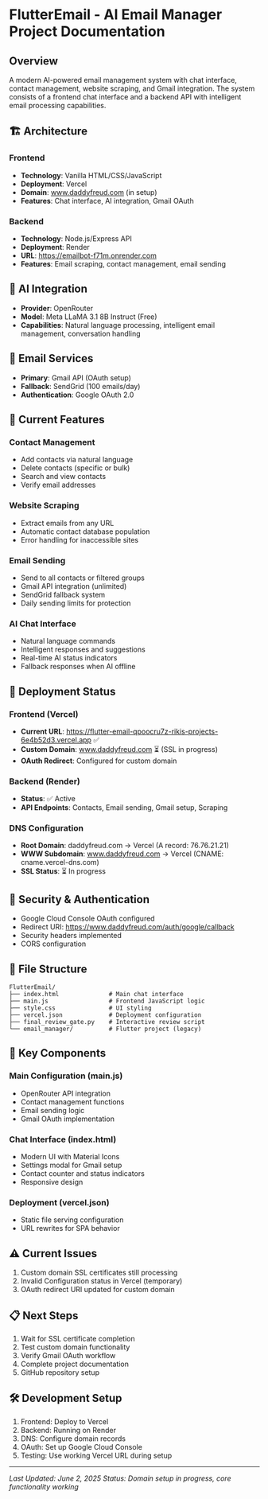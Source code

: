 # FlutterEmail - AI Email Manager Project Documentation

## Overview
A modern AI-powered email management system with chat interface, contact management, website scraping, and Gmail integration. The system consists of a frontend chat interface and a backend API with intelligent email processing capabilities.

## 🏗️ Architecture

### Frontend
- **Technology**: Vanilla HTML/CSS/JavaScript
- **Deployment**: Vercel
- **Domain**: www.daddyfreud.com (in setup)
- **Features**: Chat interface, AI integration, Gmail OAuth

### Backend  
- **Technology**: Node.js/Express API
- **Deployment**: Render
- **URL**: https://emailbot-f71m.onrender.com
- **Features**: Email scraping, contact management, email sending

## 🤖 AI Integration
- **Provider**: OpenRouter
- **Model**: Meta LLaMA 3.1 8B Instruct (Free)
- **Capabilities**: Natural language processing, intelligent email management, conversation handling

## 📧 Email Services
- **Primary**: Gmail API (OAuth setup)
- **Fallback**: SendGrid (100 emails/day)
- **Authentication**: Google OAuth 2.0

## 🔧 Current Features

### Contact Management
- Add contacts via natural language
- Delete contacts (specific or bulk)
- Search and view contacts
- Verify email addresses

### Website Scraping
- Extract emails from any URL
- Automatic contact database population
- Error handling for inaccessible sites

### Email Sending
- Send to all contacts or filtered groups
- Gmail API integration (unlimited)
- SendGrid fallback system
- Daily sending limits for protection

### AI Chat Interface
- Natural language commands
- Intelligent responses and suggestions
- Real-time AI status indicators
- Fallback responses when AI offline

## 🚀 Deployment Status

### Frontend (Vercel)
- **Current URL**: https://flutter-email-qpoocru7z-rikis-projects-6e4b52d3.vercel.app ✅
- **Custom Domain**: www.daddyfreud.com ⏳ (SSL in progress)
- **OAuth Redirect**: Configured for custom domain

### Backend (Render)
- **Status**: ✅ Active
- **API Endpoints**: Contacts, Email sending, Gmail setup, Scraping

### DNS Configuration
- **Root Domain**: daddyfreud.com → Vercel (A record: 76.76.21.21)
- **WWW Subdomain**: www.daddyfreud.com → Vercel (CNAME: cname.vercel-dns.com)
- **SSL Status**: ⏳ In progress

## 🔐 Security & Authentication
- Google Cloud Console OAuth configured
- Redirect URI: https://www.daddyfreud.com/auth/google/callback
- Security headers implemented
- CORS configuration

## 📁 File Structure
```
FlutterEmail/
├── index.html              # Main chat interface
├── main.js                 # Frontend JavaScript logic
├── style.css               # UI styling
├── vercel.json             # Deployment configuration
├── final_review_gate.py    # Interactive review script
└── email_manager/          # Flutter project (legacy)
```

## 🎯 Key Components

### Main Configuration (main.js)
- OpenRouter API integration
- Contact management functions
- Email sending logic
- Gmail OAuth implementation

### Chat Interface (index.html)
- Modern UI with Material Icons
- Settings modal for Gmail setup
- Contact counter and status indicators
- Responsive design

### Deployment (vercel.json)
- Static file serving configuration
- URL rewrites for SPA behavior

## ⚠️ Current Issues
1. Custom domain SSL certificates still processing
2. Invalid Configuration status in Vercel (temporary)
3. OAuth redirect URI updated for custom domain

## 📋 Next Steps
1. Wait for SSL certificate completion
2. Test custom domain functionality
3. Verify Gmail OAuth workflow
4. Complete project documentation
5. GitHub repository setup

## 🛠️ Development Setup
1. Frontend: Deploy to Vercel
2. Backend: Running on Render
3. DNS: Configure domain records
4. OAuth: Set up Google Cloud Console
5. Testing: Use working Vercel URL during setup

---
*Last Updated: June 2, 2025*
*Status: Domain setup in progress, core functionality working* 